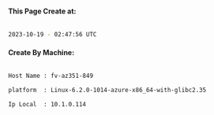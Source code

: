 
   
#### This Page Create at:

```bash

2023-10-19 - 02:47:56 UTC

```

#### Create By Machine:

```bash

Host Name : fv-az351-849

platform  : Linux-6.2.0-1014-azure-x86_64-with-glibc2.35

Ip Local  : 10.1.0.114

```

